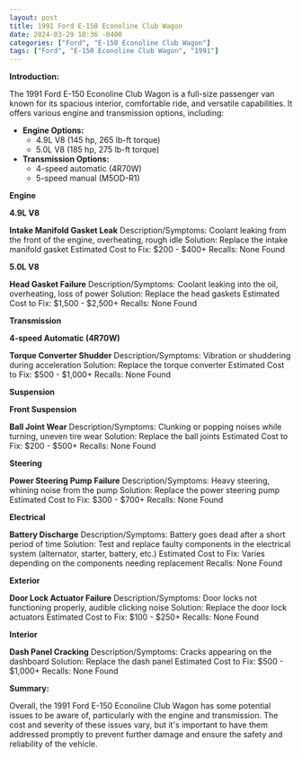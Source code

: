 ```yaml
---
layout: post
title: 1991 Ford E-150 Econoline Club Wagon
date: 2024-03-29 10:36 -0400
categories: ["Ford", "E-150 Econoline Club Wagon"]
tags: ["Ford", "E-150 Econoline Club Wagon", "1991"]
---
```

**Introduction:**

The 1991 Ford E-150 Econoline Club Wagon is a full-size passenger van known for its spacious interior, comfortable ride, and versatile capabilities. It offers various engine and transmission options, including:

* **Engine Options:**
    * 4.9L V8 (145 hp, 265 lb-ft torque)
    * 5.0L V8 (185 hp, 275 lb-ft torque)
* **Transmission Options:**
    * 4-speed automatic (4R70W)
    * 5-speed manual (M5OD-R1)

**Engine**

**4.9L V8**

**Intake Manifold Gasket Leak**
Description/Symptoms: Coolant leaking from the front of the engine, overheating, rough idle
Solution: Replace the intake manifold gasket
Estimated Cost to Fix: $200 - $400+
Recalls: None Found

**5.0L V8**

**Head Gasket Failure**
Description/Symptoms: Coolant leaking into the oil, overheating, loss of power
Solution: Replace the head gaskets
Estimated Cost to Fix: $1,500 - $2,500+
Recalls: None Found

**Transmission**

**4-speed Automatic (4R70W)**

**Torque Converter Shudder**
Description/Symptoms: Vibration or shuddering during acceleration
Solution: Replace the torque converter
Estimated Cost to Fix: $500 - $1,000+
Recalls: None Found

**Suspension**

**Front Suspension**

**Ball Joint Wear**
Description/Symptoms: Clunking or popping noises while turning, uneven tire wear
Solution: Replace the ball joints
Estimated Cost to Fix: $200 - $500+
Recalls: None Found

**Steering**

**Power Steering Pump Failure**
Description/Symptoms: Heavy steering, whining noise from the pump
Solution: Replace the power steering pump
Estimated Cost to Fix: $300 - $700+
Recalls: None Found

**Electrical**

**Battery Discharge**
Description/Symptoms: Battery goes dead after a short period of time
Solution: Test and replace faulty components in the electrical system (alternator, starter, battery, etc.)
Estimated Cost to Fix: Varies depending on the components needing replacement
Recalls: None Found

**Exterior**

**Door Lock Actuator Failure**
Description/Symptoms: Door locks not functioning properly, audible clicking noise
Solution: Replace the door lock actuators
Estimated Cost to Fix: $100 - $250+
Recalls: None Found

**Interior**

**Dash Panel Cracking**
Description/Symptoms: Cracks appearing on the dashboard
Solution: Replace the dash panel
Estimated Cost to Fix: $500 - $1,000+
Recalls: None Found

**Summary:**

Overall, the 1991 Ford E-150 Econoline Club Wagon has some potential issues to be aware of, particularly with the engine and transmission. The cost and severity of these issues vary, but it's important to have them addressed promptly to prevent further damage and ensure the safety and reliability of the vehicle.
